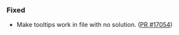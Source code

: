 ### Fixed

* Make tooltips work in file with no solution. ([PR #17054](https://github.com/dotnet/fsharp/pull/17054))
